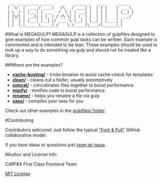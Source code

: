 
      __  __ ______ _____          _____ _    _ _      _____  
     |  \/  |  ____/ ____|   /\   / ____| |  | | |    |  __ \ 
     | \  / | |__ | |  __   /  \ | |  __| |  | | |    | |__) |
     | |\/| |  __|| | |_ | / /\ \| | |_ | |  | | |    |  ___/ 
     | |  | | |___| |__| |/ ____ \ |__| | |__| | |____| |     
     |_|  |_|______\_____/_/    \_\_____|\____/|______|_|     
                                                  
                                                  
#What is MEGAGULP?
MEGAGULP is a collection of gulpfiles designed to give examples of how common gulp tasks can be written.
Each example is commented and is intended to be lean.
These examples should be used to look up a way to do something via gulp and should not be treated like a library.

##Where are the examples?

* **[cache-busting/](cache-busting/)** - tricks browser to avoid cache-check for templates
* **[clean/](clean/)** - cleans out a folder, usually preemptively
* **[concat/](concat/)** - concatinates files together to boost performance
* **[minify/](minify/)** - minifies code to boost performance
* **[rename/](rename/)** - helps you rename a file via gulp
* **[sass/](sass/)** - compiles your sass for you

Check out other examples in the [gulpfiles/ folder](gulpfiles/).

#Contributing

Contributors welcome! Just follow the typical ["Fork & Pull"](https://help.github.com/articles/using-pull-requests/) GitHub collaborative model.

If you have ideas or questions just [open an issue](https://github.com/CARFAX/megagulp/issues/new).

#Author and License Info

CARFAX First Class Frontend Team

[MIT License](LICENSE)
